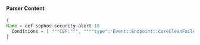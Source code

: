 #### Parser Content
```Java
{
Name = cef-sophos-security-alert-10
  Conditions = [ """CEF:""", """"type":"Event::Endpoint::CoreCleanFailed"""" ]
}
```